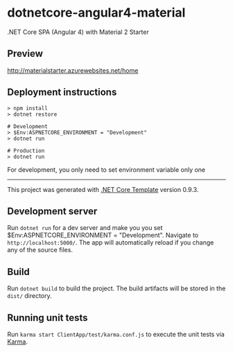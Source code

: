 # dotnetcore-angular4-material
.NET Core SPA (Angular 4) with Material 2 Starter

## Preview
http://materialstarter.azurewebsites.net/home

## Deployment instructions
```
> npm install
> dotnet restore

# Development
> $Env:ASPNETCORE_ENVIRONMENT = "Development"
> dotnet run

# Production
> dotnet run
```

For development, you only need to set environment variable only one


----------------------------------------------------------------------------------------------------------------


This project was generated with [.NET Core Template](https://blogs.msdn.microsoft.com/webdev/2017/02/14/building-single-page-applications-on-asp-net-core-with-javascriptservices/) version 0.9.3.

## Development server
Run `dotnet run` for a dev server and make you you set $Env:ASPNETCORE_ENVIRONMENT = "Development". Navigate to `http://localhost:5000/`. The app will automatically reload if you change any of the source files.

## Build

Run `dotnet build` to build the project. The build artifacts will be stored in the `dist/` directory.

## Running unit tests

Run `karma start ClientApp/test/karma.conf.js` to execute the unit tests via [Karma](https://karma-runner.github.io).
